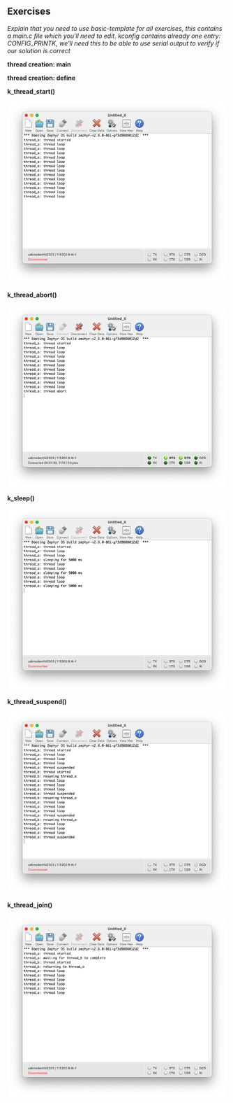 ## Exercises
*Explain that you need to use basic-template for all exercises, this contains a main.c file which you'll need to edit. kconfig contains already one entry: CONFIG_PRINTK, we'll need this to be able to use serial output to verify if our solution is correct*

**thread creation: main**

**thread creation: define**

**k_thread_start()**

![k_thread_start](/images/k_thread_start.png)

**k_thread_abort()**

![k_thread_start](/images/k_thread_abort.png)

**k_sleep()**

![k_thread_start](/images/k_thread_sleep.png)

**k_thread_suspend()**

![k_thread_start](/images/k_thread_suspend.png)

**k_thread_join()**

![k_thread_start](/images/k_thread_join.png)

